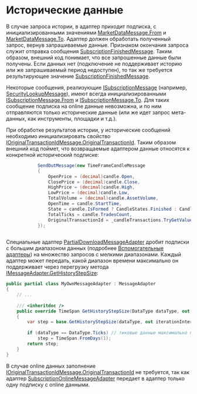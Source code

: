 # Исторические данные

В случае запроса истории, в адаптер приходит подписка, с инициализированными значениями [MarketDataMessage.From](../api/StockSharp.Messages.MarketDataMessage.From.html) и [MarketDataMessage.To](../api/StockSharp.Messages.MarketDataMessage.To.html). Адаптер должен обработать полученный запрос, вернув запрашиваемые данные. Признаком окончания запроса служит отправка сообщения [SubscriptionFinishedMessage](../api/StockSharp.Messages.SubscriptionFinishedMessage.html). Таким образом, внешний код понимает, что все запрошенные данные были получены. Если данных нет (подключение не поддерживает историю или же запрашиваемый период недоступен), то так же требуется результирующее значение [SubscriptionFinishedMessage](../api/StockSharp.Messages.SubscriptionFinishedMessage.html). 

Некоторые сообщения, реализующие [ISubscriptionMessage](../api/StockSharp.Messages.ISubscriptionMessage.html) (например, [SecurityLookupMessage](../api/StockSharp.Messages.SecurityLookupMessage.html)), имеют всегда инициализированными [ISubscriptionMessage.From](../api/StockSharp.Messages.ISubscriptionMessage.From.html) и [ISubscriptionMessage.To](../api/StockSharp.Messages.ISubscriptionMessage.To.html). Для таких сообщение подписка на online данные невозможна, и по ним отправляются только исторические данные (или же идет запрос мета\-данных, как инструменты, площадки и т.д.). 

При обработке результатов истории, у исторические сообщений необходимо инициализировать свойство [IOriginalTransactionIdMessage.OriginalTransactionId](../api/StockSharp.Messages.IOriginalTransactionIdMessage.OriginalTransactionId.html). Таким образом внешний код поймет, что возвращаемые адаптером данные относятся к конкретной исторический подписке:

```cs
      		SendOutMessage(new TimeFrameCandleMessage
			{
				OpenPrice = (decimal)candle.Open,
				ClosePrice = (decimal)candle.Close,
				HighPrice = (decimal)candle.High,
				LowPrice = (decimal)candle.Low,
				TotalVolume = (decimal)candle.AssetVolume,
				OpenTime = candle.StartTime,
				State = candle.IsFormed ? CandleStates.Finished : CandleStates.Active,
				TotalTicks = candle.TradesCount,
				OriginalTransactionId = _candleTransactions.TryGetValue(Tuple.Create(secId, tf)), // <- заполняем идентификато подписки, по которому внешний код определит, какой инструмент и тайм-фрейм был в подписке
			});
      
```

Специальные адаптер [PartialDownloadMessageAdapter](../api/StockSharp.Algo.PartialDownloadMessageAdapter.html) дробит подписки с большим диапазоном данных (подробнее [Вспомогательные адаптеры](Messages_adapters_chain.md)) на множество запросов с мелкими диапазонами. Каждый адаптер может передать, какой диапазон времени максимально он поддерживает через перегрузку метода [IMessageAdapter.GetHistoryStepSize](../api/StockSharp.Messages.IMessageAdapter.GetHistoryStepSize.html):

```cs
public partial class MyOwnMessageAdapter : MessageAdapter
{
	// ...
	
	/// <inheritdoc />
	public override TimeSpan GetHistoryStepSize(DataType dataType, out TimeSpan iterationInterval)
	{
		var step = base.GetHistoryStepSize(dataType, out iterationInterval);
			
		if (dataType == DataType.Ticks) // тиковые данные максимально поддерживает диапазон в один день
			step = TimeSpan.FromDays(1);
		return step;
	}
}
```

В случае online данных заполнение [IOriginalTransactionIdMessage.OriginalTransactionId](../api/StockSharp.Messages.IOriginalTransactionIdMessage.OriginalTransactionId.html) не требуется, так как адаптер [SubscriptionOnlineMessageAdapter](../api/StockSharp.Algo.SubscriptionOnlineMessageAdapter.html) передает в адаптер только одну подписку с online данными.
